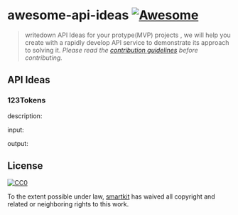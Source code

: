 # awesome-api-ideas [![Awesome](https://cdn.rawgit.com/sindresorhus/awesome/d7305f38d29fed78fa85652e3a63e154dd8e8829/media/badge.svg)](https://github.com/sindresorhus/awesome)

> writedown API Ideas for your protype(MVP) projects , we will help you  create with a rapidly develop API service to demonstrate its approach to solving it.
*Please read the [contribution guidelines](contributing.md) before contributing.*


## API Ideas

### 123Tokens

description:

input:

output:




## License

[![CC0](http://mirrors.creativecommons.org/presskit/buttons/88x31/svg/cc-zero.svg)](https://creativecommons.org/publicdomain/zero/1.0/)

To the extent possible under law, [smartkit](http://smartkit.club) has waived all copyright and related or neighboring rights to this work.
